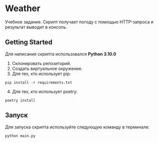 # Weather
Учебное задание. Скрипт получает погоду с помощью HTTP-запроса и результат выводит в консоль.
## Getting Started
Для написания скрипта использовался __Python 3.10.0__
1. Склонировать репозиторий.
2. Создать виртуальное окружение.
3. Для тех, кто использует pip:
```
pip install -r requirements.txt
```
4. Для тех, кто использует poetry:
```
poetry install
```
## Запуск
Для запуска скрипта используйте следующую команду в терминале:
```
python main.py
```
